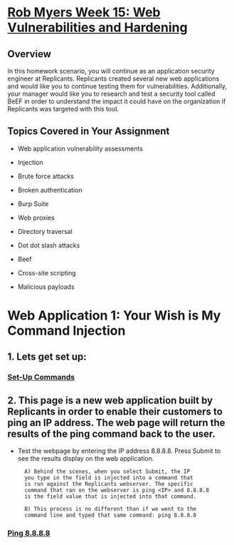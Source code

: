 
# <u> Rob Myers Week 15: Web Vulnerabilities and Hardening</u> 

## Overview

In this homework scenario, you will continue as an application security engineer at Replicants. Replicants created several new web applications and would like you to continue testing them for vulnerabilities. Additionally, your manager would like you to research and test a security tool called BeEF in order to understand the impact it could have on the organization if Replicants was targeted with this tool.

## Topics Covered in Your Assignment

* Web application vulnerability assessments

* Injection

* Brute force attacks

* Broken authentication

* Burp Suite

* Web proxies

* Directory traversal

* Dot dot slash attacks

* Beef

* Cross-site scripting

* Malicious payloads

# Web Application 1: Your Wish is My Command Injection 

## 1. Lets get set up:

### [Set-Up Commands](IMAGE/1.md) 

## 2. This page is a new web application built by Replicants in order to enable their customers to ping an IP address. The web page will return the results of the ping command back to the user.

* Test the webpage by entering the IP address 8.8.8.8. Press Submit to see the results display on the web application.

        A) Behind the scenes, when you select Submit, the IP 
        you type in the field is injected into a command that 
        is run against the Replicants webserver. The specific 
        command that ran on the webserver is ping <IP> and 8.8.8.8 
        is the field value that is injected into that command.

        B) This process is no different than if we went to the 
        command line and typed that same command: ping 8.8.8.8

### [Ping 8.8.8.8](IMAGE/ping.md) 












